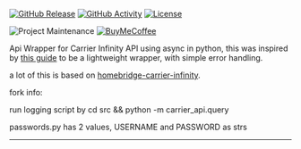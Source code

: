 [![GitHub Release][releases-shield]][releases]
[![GitHub Activity][commits-shield]][commits]
[![License][license-shield]](LICENSE)

![Project Maintenance][maintenance-shield]
[![BuyMeCoffee][buymecoffeebadge]][buymecoffee]


Api Wrapper for Carrier Infinity API using async in python, this was inspired by [this guide](https://developers.home-assistant.io/docs/api_lib_index) to be a lightweight wrapper, with simple error handling.

a lot of this is based on [homebridge-carrier-infinity](https://github.com/grivkees/homebridge-carrier-infinity).


fork info:

run logging script by cd src && python -m carrier_api.query

passwords.py has 2 values, USERNAME and PASSWORD as strs

***

[carrier_api]: https://github.com/dahlb/carrier_api
[commits-shield]: https://img.shields.io/github/commit-activity/y/dahlb/carrier_api.svg?style=for-the-badge
[commits]: https://github.com/dahlb/carrier_api/commits/main
[forum]: https://community.home-assistant.io/
[license-shield]: https://img.shields.io/github/license/dahlb/carrier_api.svg?style=for-the-badge
[maintenance-shield]: https://img.shields.io/badge/maintainer-Bren%20Dahl%20%40dahlb-blue.svg?style=for-the-badge
[releases-shield]: https://img.shields.io/github/release/dahlb/carrier_api.svg?style=for-the-badge
[releases]: https://github.com/dahlb/carrier_api/releases
[buymecoffee]: https://www.buymeacoffee.com/dahlb
[buymecoffeebadge]: https://img.shields.io/badge/buy%20me%20a%20coffee-donate-yellow.svg?style=for-the-badge
